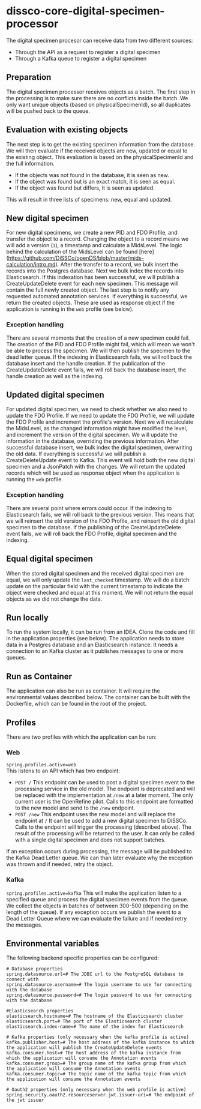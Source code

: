 # dissco-core-digital-specimen-processor
The digital specimen procesor can receive data from two different sources:
- Through the API as a request to register a digital specimen
- Through a Kafka queue to register a digital specimen

## Preparation
The digital specimen processor receives objects as a batch. 
The first step in the processing is to make sure there are no conflicts inside the batch.
We only want unique objects (based on physicalSpecimenId), so all duplicates will be pushed back to the queue.

## Evaluation with existing objects
The next step is to get the existing specimen information from the database.
We will then evaluate if the received objects are new, updated or equal to the existing object.
This evaluation is based on the physicalSpecimenId and the full information.
- If the objects was not found in the database, it is seen as new.
- If the object was found but is an exact match, it is seen as equal.
- If the object was found but differs, it is seen as updated.

This will result in three lists of specimens: new, equal and updated.

## New digital specimen
For new digital specimens, we create a new PID and FDO Profile, and transfer the object to a record.
Changing the object to a record means we will add a version (`1`), a timestamp and calculate a MidsLevel.
The logic behind the calculation of the MidsLevel can be found [here] (https://github.com/DiSSCo/openDS/blob/master/mids-calculation/intro.md).
After the transfer to a record, we bulk insert the records into the Postgres database.
Next we bulk index the records into Elasticsearch.
If this indexation has been successful, we will publish a CreateUpdateDelete event for each new specimen.
This message will contain the full newly created object.
The last step is to notify any requested automated annotation services.
If everything is successful, we return the created objects.
These are used as response object if the application is running in the `web` profile (see below).
### Exception handling
There are several moments that the creation of a new specimen could fail.
The creation of the PID and FDO Profile might fail, which will mean we won't be able to process the specimen.
We will then publish the specimen to the dead letter queue.
If the indexing in Elasticsearch fails, we will roll back the database insert and the handle creation.
If the publication of the CreateUpdateDelete event fails, we will roll back the database insert, the handle creation as well as the indexing.

## Updated digital specimen
For updated digital specimen, we need to check whether we also need to update the FDO Profile.
If we need to update the FDO Profile, we will update the FDO Profile and increment the profile's version.
Next we will recalculate the MidsLevel, as the changed information might have modified the level, and increment the version of the digital specimen.
We will update the information in the database, overriding the previous information.
After successful database insert, we bulk index the digital specimen, overwriting the old data.
If everything is successful we will publish a CreateDeleteUpdate event to Kafka.
This event will hold both the new digital specimen and a JsonPatch with the changes.
We will return the updated records which will be used as response object when the application is running the `web` profile.
### Exception handling
There are several point where errors could occur.
If the indexing to Elasticsearch fails, we will roll back to the previous version.
This means that we will reinsert the old version of the FDO Profile, and reinsert the old digital specimen to the database.
If the publishing of the CreateUpdateDelete event fails, we will roll back the FDO Profile, digital specimen and the indexing.

## Equal digital specimen
When the stored digital specimen and the received digital specimen are equal, we will only update the `last_checked` timestamp.
We will do a batch update on the particular field with the current timestamp to indicate the object were checked and equal at this moment.
We will not return the equal objects as we did not change the data.

## Run locally
To run the system locally, it can be run from an IDEA.
Clone the code and fill in the application properties (see below).
The application needs to store data in a Postgres database and an Elasticsearch instance.
It needs a connection to an Kafka cluster as it publishes messages to one or more queues.

## Run as Container
The application can also be run as container.
It will require the environmental values described below.
The container can be built with the Dockerfile, which can be found in the root of the project.

## Profiles
There are two profiles with which the application can be run:
### Web
`spring.profiles.active=web`  
This listens to an API which has two endpoint:
- `POST /`
  This endpoint can be used to post a digital specimen event to the processing service in the old model.
  The endpoint is deprecated and will be replaced with the implementation at `/new` at a later moment.
  The only current user is the OpenRefine pilot.
  Calls to this endpoint are formatted to the new model and send to the `/new` endpoint.
- `POST /new` 
  This endpoint uses the new model and will replace the endpoint at `/`
  It can be used to add a new digital specimen to DiSSCo.
  Calls to the endpoint will trigger the processing (described above).
  The result of the processing will be returned to the user.
  It can only be called with a single digital specimen and does not support batches.

If an exception occurs during processing, the message will be published to the Kafka Dead Letter queue.
We can than later evaluate why the exception was thrown and if needed, retry the object.

### Kafka
`spring.profiles.active=kafka`
This will make the application listen to a specified queue and process the digital specimen events from the queue.
We collect the objects in batches of between 300-500 (depending on the length of the queue).
If any exception occurs we publish the event to a Dead Letter Queue where we can evaluate the failure and if needed retry the messages.

## Environmental variables
The following backend specific properties can be configured:

```
# Database properties
spring.datasource.url=# The JDBC url to the PostgreSQL database to connect with
spring.datasource.username=# The login username to use for connecting with the database
spring.datasource.password=# The login password to use for connecting with the database

#Elasticsearch properties
elasticsearch.hostname=# The hostname of the Elasticsearch cluster
elasticsearch.port=# The port of the Elasticsearch cluster
elasticsearch.index-name=# The name of the index for Elasticsearch

# Kafka properties (only necessary when the kafka profile is active)
kafka.publisher.host=# The host address of the kafka instance to which the application will publish the CreateUpdateDelete events 
kafka.consumer.host=# The host address of the kafka instance from which the application will consume the Annotation events
kafka.consumer.group=# The group name of the kafka group from which the application will consume the Annotation events
kafka.consumer.topic=# The topic name of the kafka topic from which the application will consume the Annotation events

# Oauth2 properties (only necessary when the web profile is active)
spring.security.oauth2.resourceserver.jwt.issuer-uri=# The endpoint of the jwt issuer
